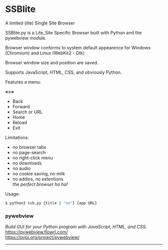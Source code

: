 # SSBlite

A limited (lite) Single Site Browser 

SSBlite.py is a Lite_Site Specific Browser built
with Python and the pywebview module.

Browser window conforms to system default appearence
for Windows (Chromium) and Linux (WebKit2 - Gtk)  

Browser window size and position are saved.

Supports JavaScript, HTML, CSS, and obviously Python.

Features a menu:  
>
__«=»__
- Back
- Forward
- Search or URL
- Home
- Reload
- Exit

Limitations:  
- no browser tabs
- no page-search
- no right-click menu
- no downloads
- no audio
- no cookie saving, no milk
- no addins, no extentions   
_the perfect browser ha ha!_   

Usage:  
>
```bash
$ python3 ssb.py {title | "no"} {app URL}
```

### pywebview
_Build GUI for your Python program with JavaScript, HTML, and CSS._
https://pywebview.flowrl.com/  
https://pypi.org/project/pywebview/  


---

